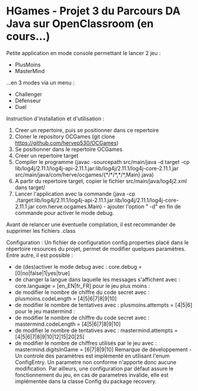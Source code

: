 # HGames - Projet 3 du Parcours DA Java sur OpenClassroom (en cours...)

Petite application en mode console permettant le lancer 2 jeu :
- PlusMoins
- MasterMind

...en 3 modes via un menu :
- Challenger
- Défenseur
- Duel

Instruction d'installation et d'utilisation :
1. Creer un repertoire, puis se positionner dans ce repertoire
2. Cloner le repository OCGames (git clone https://github.com/hervep530/OCGames)
3. Se positionner dans le repertoire OCGames
4. Creer un repertoire target
5. Compiler le programme (javac -sourcepath src/main/java -d target -cp lib/log4j/2.11.1/log4j-api-2.11.1.jar:lib/log4j/2.11.1/log4j-core-2.11.1.jar src/main/java/com/herve/ocgames/{\*/\*/\*,\*/\*,Main}.java)
6. A partir du repertoire target, copier le fichier  src/main/java/log4j2.xml dans target/
7. Lancer l'application avec la commande (java -cp ./target:lib/log4j/2.11.1/log4j-api-2.11.1.jar:lib/log4j/2.11.1/log4j-core-2.11.1.jar com.herve.ocgames.Main) - ajouter l'option " -d" en fin de commande pour activer le mode debug.

Avant de relancer une éventuelle compilation, il est recommander de supprimer les fichiers .class


Configuration :
Un fichier de configuration config.properties placé dans le répertoire resources du projet, permet de modifier quelques paramètres.
Entre autre, il est possible :
- de (des)activer le mode debug avec : core.debug = [0|no|false|1|yes|true]
- de changer la langue dans laquelle les messages s'affichent avec : core.language = [en_EN|fr_FR]
pour le jeu plus moins :
- de modifier le nombre de chiffre du code secret avec : plusmoins.codeLength = [4|5|6|7|8|9|10]
- de modifier le nombre de tentatives  avec : plusmoins.attempts = [4|5|6]
pour le jeu mastermind :
- de modifier le nombre de chiffre du code secret avec : mastermind.codeLength = [4|5|6|7|8|9|10]
- de modifier le nombre de tentatives  avec : mastermind.attempts = [4|5|6|7|8|9|10|12|15|20|25]
- de modifier le nombre de chiffres utilisés par le jeu avec : mastermind.digitsInGame = [6|7|8|9|10]
Remarque de développement - Un controle des paramètres est implémenté en utilisant l'enum ConfigEntry. Un parametre non conforme n'apporte donc aucune modification. Par ailleurs, une configuration par défaut assure le fonctionnement du jeu, en cas de parametres invalide, elle est implémentée dans la classe Config du package recovery.



